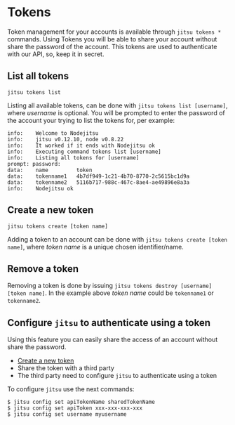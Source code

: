 # Tokens

Token management for your accounts is available through `jitsu tokens *` commands.
Using Tokens you will be able to share your account without share the password of the account. This tokens are used to authenticate with our API, so, keep it in secret.

## List all tokens

```
jitsu tokens list
```

Listing all available tokens, can be done with `jitsu tokens list [username]`,
where *username* is optional. You will be prompted to enter the password of the
account your trying to list the tokens for, per example:

```
info:    Welcome to Nodejitsu
info:    jitsu v0.12.10, node v0.8.22
info:    It worked if it ends with Nodejitsu ok
info:    Executing command tokens list [username]
info:    Listing all tokens for [username]
prompt: password:
data:    name         token
data:    tokenname1   4b7df949-1c21-4b70-8770-2c5615bc1d9a
data:    tokenname2   5116b717-988c-467c-8ae4-ae49896e8a3a
info:    Nodejitsu ok
```


## Create a new token

```
jitsu tokens create [token name]
```

Adding a token to an account can be done with
`jitsu tokens create [token name]`, where *token name* is a unique
chosen identifier/name.

## Remove a token

Removing a token is done by issuing `jitsu tokens
destroy [username] [token name]`. In the example above *token name* could be
`tokenname1` or `tokenname2`.

## Configure `jitsu` to authenticate using a token

Using this feature you can easily share the access of an account without share the password.

 * [Create a new token](#create-a-new-token)
 * Share the token with a third party
 * The third party need to configure `jitsu` to authenticate using a token

To configure `jitsu` use the next commands:

```
$ jitsu config set apiTokenName sharedTokenName
$ jitsu config set apiToken xxx-xxx-xxx-xxx
$ jitsu config set username myusername
```

[meta:title]: <> (Tokens)
